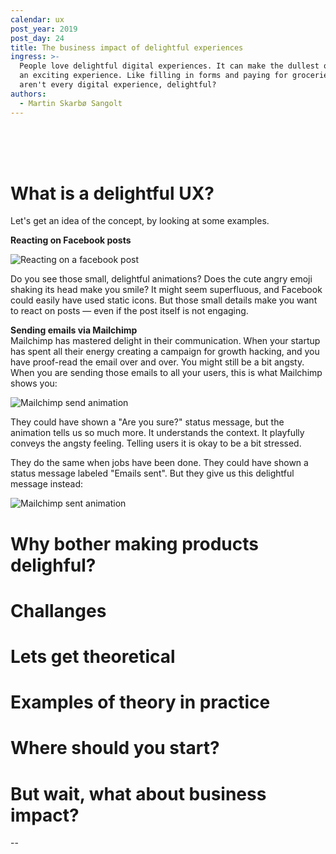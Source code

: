 ```yaml
---
calendar: ux
post_year: 2019
post_day: 24
title: The business impact of delightful experiences
ingress: >-
  People love delightful digital experiences. It can make the dullest of tasks —
  an exciting experience. Like filling in forms and paying for groceries. So why
  aren't every digital experience, delightful?
authors:
  - Martin Skarbø Sangolt
---
```

<br/>
<br/>
<br/>

# What is a delightful UX?

Let's get an idea of the concept, by looking at some examples.

**Reacting on Facebook posts**

![Reacting on a facebook post](/assets/ezgif-7-eb52c18c430b.gif)

Do you see those small, delightful animations? Does the cute angry emoji shaking its head make you smile? It might seem superfluous, and Facebook could easily have used static icons. But those small details make you want to react on posts — even if the post itself is not engaging.

**Sending emails via Mailchimp**\
Mailchimp has mastered delight in their communication. When your startup has spent all their energy creating a campaign for growth hacking, and you have proof-read the email over and over. You might still be a bit angsty. When you are sending those emails to all your users, this is what Mailchimp shows you:

![Mailchimp send animation](/assets/tumblr_ni78rfkazf1qea4hso1_500.gif)

They could have shown a "Are you sure?" status message, but the animation tells us so much more. It understands the context. It playfully conveys the angsty feeling. Telling users it is okay to be a bit stressed.

They do the same when jobs have been done. They could have shown a status message labeled "Emails sent". But they give us this delightful message instead:

![Mailchimp sent animation](/assets/d21a7c71fe9cd8abdaa52c619ecb9362.gif)

# Why bother making products delighful?

# Challanges

# Lets get theoretical

# Examples of theory in practice

# Where should you start?

# But wait, what about business impact?

\--
